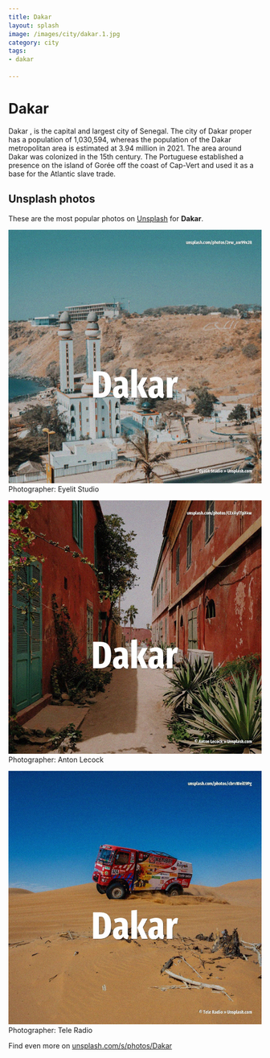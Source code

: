 ```yaml
---
title: Dakar
layout: splash
image: /images/city/dakar.1.jpg
category: city
tags:
- dakar

---
```

# Dakar

Dakar , is the capital and largest city of Senegal. The city of Dakar proper has a population of 1,030,594, whereas the population of the Dakar  metropolitan area is estimated at 3.94 million in 2021.  The area around Dakar was colonized in the 15th century. The Portuguese established a presence on the island of Gorée off the coast of Cap-Vert and used it  as a base for the Atlantic slave trade. 

 
## Unsplash photos
These are the most popular photos on [Unsplash](https://unsplash.com) for **Dakar**.
 
![Dakar](/images/city/dakar.1.jpg)
Photographer:  Eyelit Studio
 
![Dakar](/images/city/dakar.2.jpg)
Photographer:  Anton Lecock
 
![Dakar](/images/city/dakar.3.jpg)
Photographer:  Tele Radio
 
Find even more on [unsplash.com/s/photos/Dakar](https://unsplash.com/s/photos/Dakar)
 
